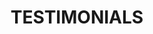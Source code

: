 ---
title : "TESTIMONIALS"
testimonial_slider:
# slider item loop
- name : "Albert Einstein"
  image : "images/clients/Albert Einstein neelcrew.jpg"
  designation : "Scientist"
  content : "Pengetahuan terbatas, Sedangkan Imajinasi Seluas Langit Dan Bumi."
            
# slider item loop
- name : "Cintya Panggabean"
  image : "images/clients/me.jpeg"
  designation : "STUDENT"
  content : "Lakukan segalanya untuk Tuhan"
            
# slider item loop
- name : "Steve Jobs"
  image : "images/clients/Steve Jobs.jpeg"
  designation : "Milikilah keberanian untuk mengikuti kata hati dan intuisi. Entah bagaimana mereka tahu apa yang kamu benar-benar kamu inginkan."

# custom style
custom_class: "" 
custom_attributes: "" 
custom_css: ""
---